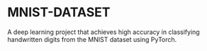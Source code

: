 # MNIST-DATASET
A deep learning project that achieves high accuracy in classifying handwritten digits from the MNIST dataset using PyTorch.
